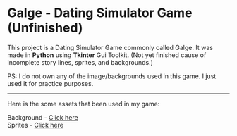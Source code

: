 # Galge - Dating Simulator Game (Unfinished)

This project is a Dating Simulator Game commonly called Galge. It was made in **Python** using **Tkinter** Gui Toolkit. 
(Not yet finished cause of incomplete story lines, sprites, and backgrounds.)

PS: I do not own any of the image/backgrounds used in this game. I just used it for practice purposes.

_____

Here is the some assets that been used in my game:

Background - [Click here](https://lemmasoft.renai.us/forums/viewtopic.php?t=17302) <br> 
Sprites -  [Click here](https://cucurbitapepo.itch.io/girl-sprites-for-visual-novel)
